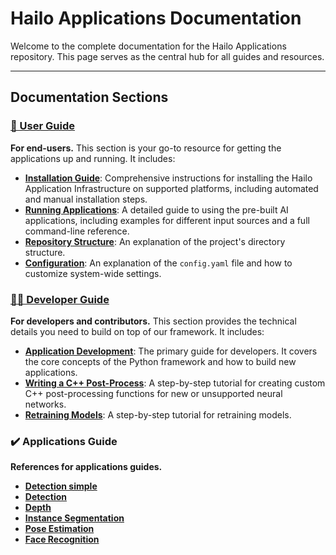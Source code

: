 # Hailo Applications Documentation

Welcome to the complete documentation for the Hailo Applications repository. This page serves as the central hub for all guides and resources.

---

## Documentation Sections

### [📖 User Guide](./user_guide/README.md)
**For end-users.** This section is your go-to resource for getting the applications up and running. It includes:

*   **[Installation Guide](./user_guide/installation.md)**: Comprehensive instructions for installing the Hailo Application Infrastructure on supported platforms, including automated and manual installation steps.
*   **[Running Applications](./user_guide/running_applications.md)**: A detailed guide to using the pre-built AI applications, including examples for different input sources and a full command-line reference.
*   **[Repository Structure](./user_guide/repository_structure.md)**: An explanation of the project's directory structure.
*   **[Configuration](./user_guide/configuration.md)**: An explanation of the `config.yaml` file and how to customize system-wide settings.

### [👩‍💻 Developer Guide](./developer_guide/README.md)
**For developers and contributors.** This section provides the technical details you need to build on top of our framework. It includes:

*   **[Application Development](./developer_guide/app_development.md)**: The primary guide for developers. It covers the core concepts of the Python framework and how to build new applications.
*   **[Writing a C++ Post-Process](./developer_guide/writing_postprocess.md)**: A step-by-step tutorial for creating custom C++ post-processing functions for new or unsupported neural networks.
*   **[Retraining Models](./developer_guide/retraining_example.md)**: A step-by-step tutorial for retraining models.

### ✔️ Applications Guide
**References for applications guides.**

*   **[Detection simple](../hailo_apps/hailo_app_python/apps/detection_simple/README.md)**
*   **[Detection](../hailo_apps/hailo_app_python/apps/detection/README.md)**
*   **[Depth](../hailo_apps/hailo_app_python/apps/depth/README.md)**
*   **[Instance Segmentation](../hailo_apps/hailo_app_python/apps/instance_segmentation/README.md)**
*   **[Pose Estimation](../hailo_apps/hailo_app_python/apps/pose_estimation/README.md)**
*   **[Face Recognition](../hailo_apps/hailo_app_python/apps/face_recognition/README.md)**